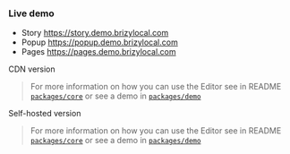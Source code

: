 ### Live demo
- Story https://story.demo.brizylocal.com
- Popup https://popup.demo.brizylocal.com
- Pages https://pages.demo.brizylocal.com

CDN version

> For more information on how you can use the Editor see in README [`packages/core`](https://github.com/bagrinsergiu/demo-editor-partners/blob/master/packages/core/README.MD) or see a demo in [`packages/demo`](https://github.com/bagrinsergiu/demo-editor-partners/blob/master/packages/demo/README.MD)

Self-hosted version

> For more information on how you can use the Editor see in README [`packages/core`](https://github.com/bagrinsergiu/demo-editor-partners/blob/master/packages/core/README.MD) or see a demo in [`packages/demo`](https://github.com/bagrinsergiu/demo-editor-partners/blob/master/packages/demo/README.MD)
